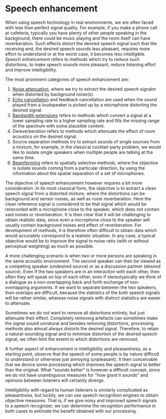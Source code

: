 # Speech enhancement

When using speech technology in real environments, we are often faced
with less than perfect signal quality. For example, if you make a phone
call at cafeteria, typically you have plenty of other people speaking in
the background, there could be music playing and the room itself can
have reverberation. Such effects distort the desired speech signal such
that the receiving end, the desired speech sounds less pleasant,
requires more effort to understand or at the worst case, it becomes less
intelligible. *Speech enhancement* refers to methods which try to reduce
such distortions, to make speech sounds more pleasant, reduce listening
effort and improve intelligibility.

The most prominent categories of speech enhancement are:

1.  [Noise attenuation](Enhancement/Noise_attenuation.ipynb), where we try to extract the
    desired speech signalm when distorted by background noise(s).
2.  [Echo cancellation](Enhancement/Echo_cancellation.md) and feedback cancellation are
    used when the sound played from a loudspeaker is picked up by a
    microphone distorting the desired signal.
3.  [Bandwidth extensions](Enhancement/Bandwidth_extension_BWE.md) refers to methods
    which convert a signal at a lower sampling rate to a higher sampling
    rate and fills the missing range of the spectrum with some plausible
    content.
4.  Dereverberation refers to methods which attenuate the effect of room
    acoustics on the desired signal.
5.  Source separation methods try to extract sounds of single sources
    from a mixture, for example, in the classical cocktail-party
    problem, we would like to isolate single speakers when multiple
    people are talking at the same time.
6.  [Beamforming](Enhancement/Multi-channel_speech_enhancement_and_beamforming.ipynb)
    refers to spatially selective methods, where the objective is
    isolate sounds coming from a particular direction, by using the
    information about the spatial separation of a set of microphones.

The objective of speech enhancement however requires a bit more
consideration. In its most classical form, the objective is to extract a
clean speech signal from a distorted mixture, where the distortions can
be background and sensor noises, as well as room reverberation. Here the
clean reference signal is considered to be that signal which would be
rerecorded with a microphone close to the speaker, which does not
contain said noises or reverberation. It is then clear that it will be
challenging to obtain realistic data, since even a microphone close to
the speaker will usually contain background noises and effect of
reverberation. For development of methods, it is therefore often
difficult to obtain data which would accurately correspond to a
realistic situation. In any case, a typical objective would be to
improve the signal to noise ratio (with or without perceptual weighting)
as much as possible.

A more challenging scenario is when two or more persons are speaking in
the same acoustic environment. The second speaker can then be viewed as
a competing speaker (undesired source) or as a discussion partner
(desired source). Even if the two speakers are in an interaction with
each other, then often they will speak on top of each other, even if
stereotypically we think of a dialogue as a non-overlapping back and
forth exchange of non-overlapping arguments. If we want to separate
between the two speakers, then overlaps are difficult, because the
statistics of the both speech signals will be rather similar, whereas
noise signals with distinct statistics are easier to attenuate.

Sometimes we do not want to remove all distortions entirely, but just
attenuate their effect. Completely removing artefacts can sometimes make
the signal sound unnatural and besides removing distortions, processing
methods also almost always distorts the desired signal. Therefore, to
retain a natural-sounding signal and to minimize distortion of the
desired speech signal, we often limit the extent to which distortions
are removed. 

A further aspect of enhancement is intelligibility and pleasantness; as
a starting point, observe that the speech of some people is by nature
difficult to understand or otherwise just annoying (unpleasant). It then
conceivable that we device some processing which improves the speech
signal to better than the original. What "sounds better" is however a
difficult concept, since we do not have unambiguous measures for "how
good it sounds" and opinions between listeners will certainly diverge.

Intelligibility with regard to human listeners is similarly complicated
as pleasantness, but luckily, we can use speech recognition engines to
obtain objective measures. That is, if we give noisy and improved speech
signals to a speech recognizer, we can determine the recognition
performance in both cases to estimate the benefit obtained with our
processing.
